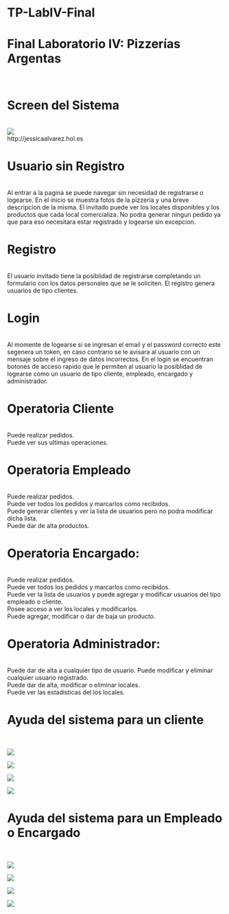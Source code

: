# TP-LabIV-Final
<div>
<h1>Final Laboratorio IV: Pizzerías Argentas</h1><br>
</div>
<h1>Screen del Sistema</h1><br>
<img src='https://github.com/JessicaAlvarezWidd/TP-LabIV-Final/blob/master/ayudaScreen/inicio.jpg'/><br>
http://jessicaalvarez.hol.es<br>
<h1>Usuario sin Registro</h1><br>
<div>
Al entrar a la pagina se puede navegar sin necesidad de registrarse o logearse. En el inicio se muestra fotos de la pizzeria y una breve descripcion de la misma. El invitado puede ver los locales disponibles y los productos que cada local comercializa. No podra generar ningun pedido ya que para eso necesitara estar registrado y logearse sin excepcion.
<div>

<h1>Registro</h1><br>
<div>
El usuario invitado tiene la posiblidad de registrarse completando un formulario con los datos personales que se le soliciten. El registro genera usuarios de tipo clientes.
</div>
<h1>Login</h1><br>
<div>
Al momente de logearse si se ingresan el email y el password correcto este segenera un token, en caso contrario se le avisara al usuario con un mensaje sobre el ingreso de datos incorrectos. 
En el login se encuentran botones de acceso rapido que le permiten al usuario la posiblidad de logearse como un usuario de tipo cliente, empleado, encargado y administrador.
</div>
<h1>Operatoria Cliente</h1><br>
<div>
Puede realizar pedidos.<br>
Puede ver sus ultimas operaciones.<br>
</div>
<h1>Operatoria Empleado</h1><br>
<div>
Puede realizar pedidos.<br> 
Puede ver todos los pedidos y marcarlos como recibidos.<br>
Puede generar clientes y ver la lista de usuarios pero no podra modificar dicha lista.<br>
Puede dar de alta productos.<br>
</div>
<h1>Operatoria Encargado:</h1><br>
<div>
Puede realizar pedidos.<br> 
Puede ver todos los pedidos y marcarlos como recibidos.<br>
Puede ver la lista de usuarios y puede agregar y modificar usuarios del tipo empleado o cliente.<br> 
Posee acceso a ver los locales y modificarlos.<br> 
Puede agregar, modificar o dar de baja un producto.<br>
</div>
<h1>Operatoria Administrador:</h1><br>
<div>
Puede dar de alta a cualquier tipo de usuario. Puede modificar y eliminar cualquier usuario registrado.<br>
Puede dar de alta, modificar o eliminar locales.<br>
Puede ver las estadisticas del los locales.<br>
</div>

<h1>Ayuda del sistema para un cliente</h1><br>

<img src='https://github.com/JessicaAlvarezWidd/TP-LabIV-Final/blob/master/ayudaScreen/Ayuda0.jpg'/><br>

<img src='https://github.com/JessicaAlvarezWidd/TP-LabIV-Final/blob/master/ayudaScreen/Ayuda1.jpg'/><br>

<img  src='https://github.com/JessicaAlvarezWidd/TP-LabIV-Final/blob/master/ayudaScreen/Ayuda2.jpg' /><br>

<img  src='https://github.com/JessicaAlvarezWidd/TP-LabIV-Final/blob/master/ayudaScreen/Ayuda3.jpg' /><br>

<h1>Ayuda del sistema para un Empleado o Encargado</h1><br>

<img src='https://github.com/JessicaAlvarezWidd/TP-LabIV-Final/blob/master/ayudaScreen/Ayuda0.jpg'/><br>

<img   src='https://github.com/JessicaAlvarezWidd/TP-LabIV-Final/blob/master/ayudaScreen/Ayuda1.jpg' /><br>

<img  src='https://github.com/JessicaAlvarezWidd/TP-LabIV-Final/blob/master/ayudaScreen/Ayuda2-5empleado.jpg' /><br>

<img  src='https://github.com/JessicaAlvarezWidd/TP-LabIV-Final/blob/master/ayudaScreen/Ayuda3.jpg' /><br>

